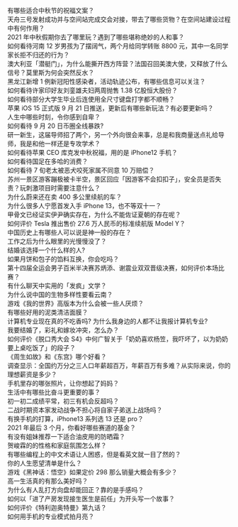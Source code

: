 有哪些适合中秋节的祝福文案？  
天舟三号发射成功并与空间站完成交会对接，带去了哪些货物？在空间站建设过程中有何作用？  
2021 年中秋假期你去了哪里玩？遇到了哪些堪称绝妙的人和事？  
如何看待河南 12 岁男孩为了摆阔气，两个月给同学转账 8800 元，其中一名同学家长拒不归还的行为？  
澳大利亚「潜艇门」，为什么能撕开西方阵营？法国召回美澳大使，又释放了什么信号？莫里斯为何会突然反水？  
黑龙江新增 1 例新冠阳性感染者，活动轨迹公布，有哪些信息可以关注？  
如何看待许家印好友刘銮雄夫妇两周抛售 1.38 亿股恒大股份？  
如何看待部分大学生毕业后连使用全尺寸键盘打字都不顺畅？  
苹果 iOS 15 正式版 9 月 21 日推送，更新后有哪些新玩法？有必要更新吗？  
人生中哪些时刻，令你感到自卑？  
如何看待 9 月 20 日币圈全线暴跌?  
研一新生，这届导师招了两个，另一个外向很会来事，总是和我商量送点礼给导师，我是和他一样还是专攻学术？  
如何看待苹果 CEO 库克发中秋祝福，用的是 iPhone12 手机？  
如何看待国足在多哈的消费？  
如何看待 7 旬老太被恶犬咬死家属不同意 10 万赔偿？  
苏州一景区游客蹦极被卡半空，景区回应「因游客不会扣扣子」，安全员是否失责？玩刺激项目时需要注意什么？  
为什么蔚来还在卖 400 多公里续航的车？  
为什么很多人宁愿首发入手 iPhone 13，也不等双十一？  
甲骨文已经证实伊尹确实存在，为什么不能佐证夏朝的存在呢？  
如何评价 Tesla 推出售价 27.6 万人民币的标准续航版 Model Y？  
中国历史上有哪些人可以说是神一般的存在？  
工作之后为什么眼里的光慢慢没了？  
结婚该选择一个什么样的人?  
如果月饼和包子的馅料互换，你会吃吗？  
第十四届全运会男子百米半决赛苏炳添、谢震业双双晋级决赛，如何评价本场比赛？  
有什么聊天中实用的「发疯」文学？  
为什么说中国的生物多样性要看云南？  
游戏《我的世界》高版本为什么会被一些人厌烦？  
有哪些好用的泥类清洁面膜？  
计算机专业现在真的不吃香吗? 为什么我身边的人都不让我报计算机专业?  
我要结婚了，彩礼和嫁妆冲突，怎么办？  
如何评价《脱口秀大会 S4》中何广智关于「奶奶喜欢杨笠，我吓坏了，以为奶奶要上桌吃饭了」的段子？  
《周生如故》和《东宫》哪个好看？  
调查显示：全国约万分之三人口年薪超百万，年薪百万有多难？从实际来说，你的理想薪资是多少？  
手机里存的哪张照片，让你想起了妈妈？  
生活中有哪些比奋斗更重要的事？  
初一初二成绩平常，初三有机会反超吗？  
二战时期资本家发动战争不担心将自家子弟送上战场吗？  
有换手机的打算，iPhone13 系列选 13 还是 pro？  
2021 年最后 3 个月，你看好哪些赛道的基金？  
有没有姐妹推荐一下适合油皮用的防晒霜？  
贺峻霖的的性格和家庭氛围怎么样？  
有哪些编程上的中文术语让人困惑，但是看英文就一目了然的？  
你的人生愿望清单是什么？  
游戏《黑神话：悟空》如果定价 298 那么销量大概会有多少？  
高一生活真的有那么美好吗？  
为什么有人乱打方向盘却能回正？靠的是手感吗？  
如何以「进了产房发现接生医生是前任」为开头写一个故事？  
如何评价《特利迦奥特曼》第九话？  
如何用手机的专业模式拍月亮？  
